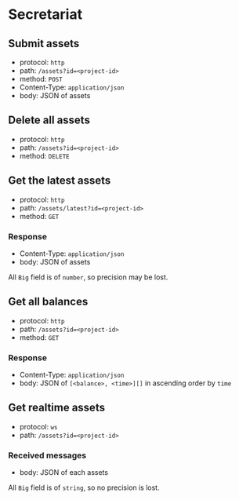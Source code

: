 # Secretariat

## Submit assets

- protocol: `http`
- path: `/assets?id=<project-id>`
- method: `POST`
- Content-Type: `application/json`
- body: JSON of assets

## Delete all assets

- protocol: `http`
- path: `/assets?id=<project-id>`
- method: `DELETE`

## Get the latest assets

- protocol: `http`
- path: `/assets/latest?id=<project-id>`
- method: `GET`

### Response

- Content-Type: `application/json`
- body: JSON of assets

All `Big` field is of `number`, so precision may be lost.

## Get all balances

- protocol: `http`
- path: `/assets?id=<project-id>`
- method: `GET`

### Response

- Content-Type: `application/json`
- body: JSON of `[<balance>, <time>][]` in ascending order by `time`

## Get realtime assets

- protocol: `ws`
- path: `/assets?id=<project-id>`

### Received messages

- body: JSON of each assets

All `Big` field is of `string`, so no precision is lost.

